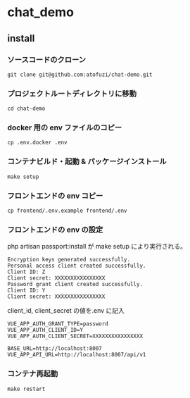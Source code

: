 # chat_demo

## install

### ソースコードのクローン

```
git clone git@github.com:atofuzi/chat-demo.git
```

### プロジェクトルートディレクトリに移動

```
cd chat-demo
```

### docker 用の env ファイルのコピー

```
cp .env.docker .env
```

### コンテナビルド・起動 & パッケージインストール

```
make setup
```

### フロントエンドの env コピー

```
cp frontend/.env.example frontend/.env
```

### フロントエンドの env の設定

php artisan passport:install が make setup により実行される。

```
Encryption keys generated successfully.
Personal access client created successfully.
Client ID: Z
Client secret: XXXXXXXXXXXXXXXX
Password grant client created successfully.
Client ID: Y
Client secret: XXXXXXXXXXXXXXXX
```

client_id, client_secret の値を.env に記入

```
VUE_APP_AUTH_GRANT_TYPE=password
VUE_APP_AUTH_CLIENT_ID=Y
VUE_APP_AUTH_CLIENT_SECRET=XXXXXXXXXXXXXXXX

BASE_URL=http://localhost:8007
VUE_APP_API_URL=http://localhost:8007/api/v1

```

### コンテナ再起動

```
make restart
```
